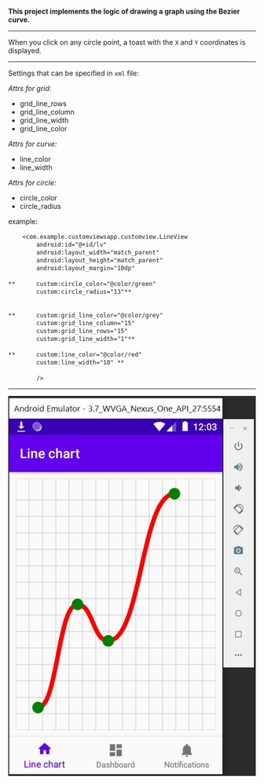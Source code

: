 **This project implements the logic of drawing a graph using the Bezier curve.**

---

When you click on any circle point, a toast with the `X` and `Y` coordinates is displayed.

---

Settings that can be specified in `xml` file:

_Attrs for grid:_
- grid_line_rows
- grid_line_column
- grid_line_width
- grid_line_color


_Attrs for curve:_
- line_color
- line_width


_Attrs for circle:_
- circle_color
- circle_radius


example:

```
    <com.example.customviewsapp.customview.LineView
        android:id="@+id/lv"
        android:layout_width="match_parent"
        android:layout_height="match_parent"
        android:layout_margin="10dp"

**      custom:circle_color="@color/green"
        custom:circle_radius="13"**


**      custom:grid_line_color="@color/grey"
        custom:grid_line_column="15"
        custom:grid_line_rows="15"
        custom:grid_line_width="1"**

**      custom:line_color="@color/red"
        custom:line_width="10" **

        />
```



---

![Chart example](/app/src/main/assets/1.jpg)